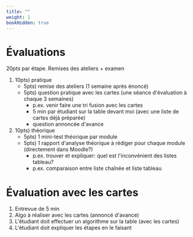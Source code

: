 ```yaml
---
title: ""
weight: 1
bookHidden: true
---
```



# Évaluations

20pts par étape. Remises des ateliers + examen

1. 10pts) pratique
    * 5pts) remise des ateliers (1 semaine après énoncé)
    * 5pts) question pratique avec les cartes (une séance d'évaluation à chaque 3 semaines)
        * p.ex. venir faire une tri fusion avec les cartes
        * 5 min par étudiant sur la table devant moi (avec une liste de cartes déjà préparée)
        * question annoncée d'avance
1. 10pts) théorique
    * 5pts) 1 mini-test théorique par module
    * 5pts) 1 rapport d'analyse théorique à rédiger pour chaque module (directement dans Moodle?)
        * p.ex. trouver et expliquer: quel est l'inconvénient des listes tableau?
        * p.ex. comparaison entre liste chaînée et liste tableau

# Évaluation avec les cartes

1. Entrevue de 5 min
1. Algo à réaliser avec les cartes (annoncé d'avance)
1. L'étudiant doit effectuer un algorithme sur la table (avec les cartes)
1. L'étudiant doit expliquer les étapes en le faisant

